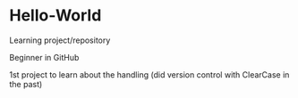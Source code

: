# Hello-World
Learning project/repository

Beginner in GitHub

1st project to learn about the handling
(did version control with ClearCase in the past)
